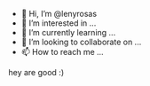 - 👋 Hi, I’m @lenyrosas
- 👀 I’m interested in ...
- 🌱 I’m currently learning ...
- 💞️ I’m looking to collaborate on ...
- 📫 How to reach me ...

<!---
lenyrosas/lenyrosas is a ✨ special ✨ repository because its `README.md` (this file) appears on your GitHub profile.
You can click the Preview link to take a look at your changes.
--->
hey are good :)
